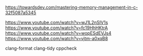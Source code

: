 https://towardsdev.com/mastering-memory-management-in-c-32f5087a5345

https://www.youtube.com/watch?v=wJ1L2nSIV1s
https://www.youtube.com/watch?v=fc19HhHKtrA
https://www.youtube.com/watch?v=wopESdEVJs4
https://www.youtube.com/watch?v=vjtm-a0xqB8

clang-format
clang-tidy
cppcheck